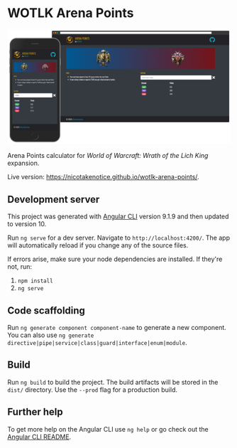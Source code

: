 # WOTLK Arena Points

![Preview image](./.github/images/wotlk-arena-points-banner.png)

Arena Points calculator for _World of Warcraft: Wrath of the Lich King_ expansion.

Live version: https://nicotakenotice.github.io/wotlk-arena-points/.

## Development server

This project was generated with [Angular CLI](https://github.com/angular/angular-cli) version 9.1.9 and then updated to version 10.

Run `ng serve` for a dev server. Navigate to `http://localhost:4200/`. The app will automatically reload if you change any of the source files.

If errors arise, make sure your node dependencies are installed. If they're not, run:
1. `npm install`
2. `ng serve`

## Code scaffolding

Run `ng generate component component-name` to generate a new component. You can also use `ng generate directive|pipe|service|class|guard|interface|enum|module`.

## Build

Run `ng build` to build the project. The build artifacts will be stored in the `dist/` directory. Use the `--prod` flag for a production build.

## Further help

To get more help on the Angular CLI use `ng help` or go check out the [Angular CLI README](https://github.com/angular/angular-cli/blob/master/README.md).

